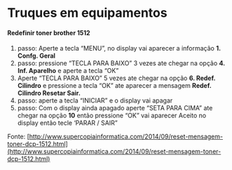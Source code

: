 # Truques em equipamentos

#### Redefinir toner brother 1512

1. passo: Aperte a tecla “MENU”, no display vai aparecer a informação **1. Confg. Geral** 
2. passo: pressione “TECLA PARA BAIXO” 3 vezes ate chegar na opção **4. Inf. Aparelho** e aperte a tecla “OK” 
3. Aperte “TECLA PARA BAIXO” 5 vezes ate chegar na opção **6. Redef. Cilindro** e pressione a tecla “OK” ate aparecer a mensagem **Redef. Cilindro Resetar Sair.** 
4. passo: aperte a tecla “INICIAR” e o display vai apagar
5. passo: Com o display ainda apagado aperte “SETA PARA CIMA” ate chegar na opção **10** então pressione “OK” vai aparecer Aceito no display então tecle ‘PARAR / SAIR”

Fonte: [http://www.supercopiainformatica.com/2014/09/reset-mensagem-toner-dcp-1512.html](http://www.supercopiainformatica.com/2014/09/reset-mensagem-toner-dcp-1512.html)

